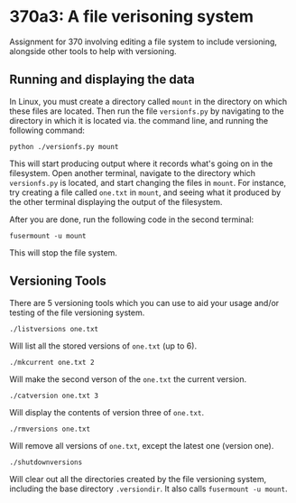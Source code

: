 # 370a3: A file verisoning system 
Assignment for 370 involving editing a file system to include versioning, alongside other tools to help with versioning.

## Running and displaying the data
In Linux, you must create a directory called `mount` in the directory on which these files are located. Then run the file `versionfs.py` by navigating to the directory in which it is located via. the command line, and running the following command:
```
python ./versionfs.py mount
```
This will start producing output where it records what's going on in the filesystem. Open another terminal, navigate to the directory which `versionfs.py` is located, and start changing the files in `mount`.
For instance, try creating a file called `one.txt` in `mount`, and seeing what it produced by the other terminal displaying the output of the filesystem.

After you are done, run the following code in the second terminal:
```
fusermount -u mount
```
This will stop the file system.




## Versioning Tools
There are 5 versioning tools which you can use to aid your usage and/or testing of the file versioning system.
```
./listversions one.txt
```
Will list all the stored versions of `one.txt` (up to 6).

```
./mkcurrent one.txt 2
```
Will make the second verson of the `one.txt` the current version.

```
./catversion one.txt 3
```
Will display the contents of version three of `one.txt`.

```
./rmversions one.txt
```
Will remove all versions of `one.txt`, except the latest one (version one).

```
./shutdownversions
```
Will clear out all the directories created by the file versioning system, including the base directory `.versiondir`. It also calls `fusermount -u mount`.
